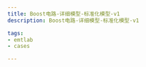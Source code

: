 ```yaml
---
title: Boost电路-详细模型-标准化模型-v1
description: Boost电路-详细模型-标准化模型-v1

tags:
- emtlab
- cases

---
```


<!-- import DocCardList from '@theme/DocCardList';

<DocCardList /> -->